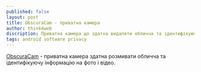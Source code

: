 ```yaml
---
published: false
layout: post
title: ObscuraCam - приватна камера 
author: think4web
discription: Приватна камера що здатна видаляти обличча та ідентифікуючу інфломацію з фото та відео.
tags: android software privacy
---
```


[ObscuraCam](https://f-droid.org/en/packages/org.witness.sscphase1/) - приватна камера здатна розмивати обличча та ідентифікуючу інформацію на фото і відео.
